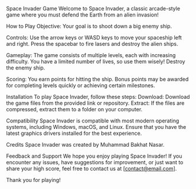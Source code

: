 Space Invader Game
Welcome to Space Invader, a classic arcade-style game where you must defend the Earth from an alien invasion!

How to Play
Objective: Your goal is to shoot down a big enemy ship.

Controls:
Use the arrow keys or WASD keys to move your spaceship left and right.
Press the spacebar to fire lasers and destroy the alien ships.

Gameplay:
The game consists of multiple levels, each with increasing difficulty.
You have a limited number of lives, so use them wisely!
Destroy the enemy ship.

Scoring:
You earn points for hitting the ship.
Bonus points may be awarded for completing levels quickly or achieving certain milestones.

Installation
To play Space Invader, follow these steps:
Download: Download the game files from the provided link or repository.
Extract: If the files are compressed, extract them to a folder on your computer.

Compatibility
Space Invader is compatible with most modern operating systems, including Windows, macOS, and Linux. Ensure that you have the latest graphics drivers installed for the best experience.

Credits
Space Invader was created by Muhammad Bakhat Nasar.

Feedback and Support
We hope you enjoy playing Space Invader! If you encounter any issues, have suggestions for improvement, or just want to share your high score, feel free to contact us at [contact@email.com].

Thank you for playing!
